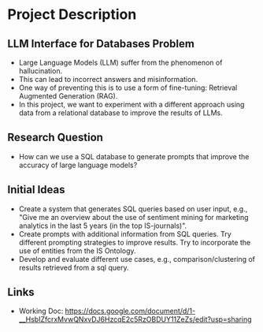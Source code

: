 # Project Description

## LLM Interface for Databases Problem
- Large Language Models (LLM) suffer from the phenomenon of hallucination.
- This can lead to incorrect answers and misinformation.
- One way of preventing this is to use a form of fine-tuning: Retrieval Augmented Generation (RAG).
- In this project, we want to experiment with a different approach using data from a relational database to improve the results of LLMs.
## Research Question
- How can we use a SQL database to generate prompts that improve the accuracy of large language models?
## Initial Ideas
- Create a system that generates SQL queries based on user input, e.g., "Give me an overview about the use of sentiment mining for marketing analytics in the last 5 years (in the top IS-journals)".
- Create prompts with additional information from SQL queries. Try different prompting strategies to improve results. Try to incorporate the use of entities from the IS Ontology.
- Develop and evaluate different use cases, e.g., comparison/clustering of results retrieved from a sql query.

## Links

- Working Doc: https://docs.google.com/document/d/1-__HsbIZfcrxMvwQNxvDJ6HzcqE2c5RzOBDUY11ZeZs/edit?usp=sharing
